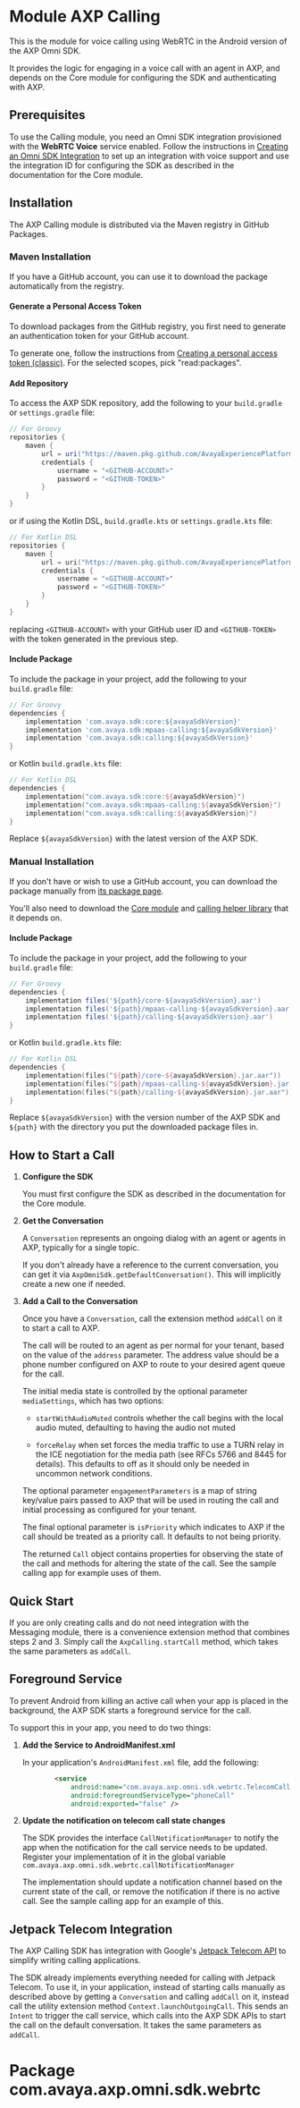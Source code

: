 # Module AXP Calling

This is the module for voice calling using WebRTC in the Android version of the
AXP Omni SDK.

It provides the logic for engaging in a voice call with an agent in AXP, and
depends on the Core module for configuring the SDK and authenticating with AXP.

## Prerequisites

To use the Calling module, you need an Omni SDK integration provisioned with
the **WebRTC Voice** service enabled. Follow the instructions in
[Creating an Omni SDK
Integration](https://documentation.avaya.com/bundle/ExperiencePlatform_Administering_10/page/Creating_an_Omni_SDK_integration.html)
to set up an integration with voice support and use the integration ID for
configuring the SDK as described in the documentation for the Core module.

## Installation

The AXP Calling module is distributed via the Maven registry in GitHub Packages.

### Maven Installation

If you have a GitHub account, you can use it to download the package
automatically from the registry.

#### Generate a Personal Access Token

To download packages from the GitHub registry, you first need to generate an
authentication token for your GitHub account.

To generate one, follow the instructions from [Creating a personal access token
(classic)](https://docs.github.com/en/authentication/keeping-your-account-and-data-secure/managing-your-personal-access-tokens#creating-a-personal-access-token-classic).
For the selected scopes, pick "read:packages".

#### Add Repository

To access the AXP SDK repository, add the following to your `build.gradle` or
`settings.gradle` file:

```groovy
// For Groovy
repositories {
    maven {
        url = uri("https://maven.pkg.github.com/AvayaExperiencePlatform/omni-sdk-android")
        credentials {
            username = "<GITHUB-ACCOUNT>"
            password = "<GITHUB-TOKEN>"
        }
    }
}
```

or if using the Kotlin DSL, `build.gradle.kts` or `settings.gradle.kts` file:

```kotlin
// For Kotlin DSL
repositories {
    maven {
        url = uri("https://maven.pkg.github.com/AvayaExperiencePlatform/omni-sdk-android")
        credentials {
            username = "<GITHUB-ACCOUNT>"
            password = "<GITHUB-TOKEN>"
        }
    }
}
```

replacing `<GITHUB-ACCOUNT>` with your GitHub user ID and `<GITHUB-TOKEN>` with
the token generated in the previous step.

#### Include Package

To include the package in your project, add the following to your `build.gradle`
file:

```groovy
// For Groovy
dependencies {
    implementation 'com.avaya.sdk:core:${avayaSdkVersion}'
    implementation 'com.avaya.sdk:mpaas-calling:${avayaSdkVersion}'
    implementation 'com.avaya.sdk:calling:${avayaSdkVersion}'
}
```

or Kotlin `build.gradle.kts` file:

```kotlin
// For Kotlin DSL
dependencies {
    implementation("com.avaya.sdk:core:${avayaSdkVersion}")
    implementation("com.avaya.sdk:mpaas-calling:${avayaSdkVersion}")
    implementation("com.avaya.sdk:calling:${avayaSdkVersion}")
}
```

Replace `${avayaSdkVersion}` with the latest version of the AXP SDK.

### Manual Installation

If you don't have or wish to use a GitHub account, you can download the package
manually from [its package
page](https://github.com/AvayaExperiencePlatform/omni-sdk-android/packages/2150736).

You'll also need to download the [Core
module](https://github.com/AvayaExperiencePlatform/omni-sdk-android/packages/2150727)
and [calling helper
library](https://github.com/AvayaExperiencePlatform/omni-sdk-android/packages/2150734)
that it depends on.

#### Include Package

To include the package in your project, add the following to your `build.gradle`
file:

```groovy
// For Groovy
dependencies {
    implementation files('${path}/core-${avayaSdkVersion}.aar')
    implementation files('${path}/mpaas-calling-${avayaSdkVersion}.aar')
    implementation files('${path}/calling-${avayaSdkVersion}.aar')
}
```

or Kotlin `build.gradle.kts` file:

```kotlin
// For Kotlin DSL
dependencies {
    implementation(files("${path}/core-${avayaSdkVersion}.jar.aar"))
    implementation(files("${path}/mpaas-calling-${avayaSdkVersion}.jar.aar"))
    implementation(files("${path}/calling-${avayaSdkVersion}.jar.aar"))
}
```

Replace `${avayaSdkVersion}` with the version number of the AXP SDK and
`${path}` with the directory you put the downloaded package files in.

## How to Start a Call

1. **Configure the SDK**

   You must first configure the SDK as described in the documentation for the
   Core module.

2. **Get the Conversation**

   A `Conversation` represents an ongoing dialog with an agent or agents in AXP,
   typically for a single topic.

   If you don't already have a reference to the current conversation, you can
   get it via `AxpOmniSdk.getDefaultConversation()`. This will implicitly
   create a new one if needed.

3. **Add a Call to the Conversation**

   Once you have a `Conversation`, call the extension method `addCall` on it to
   start a call to AXP.

   The call will be routed to an agent as per normal for your tenant, based on
   the value of the `address` parameter. The address value should be a phone
   number configured on AXP to route to your desired agent queue for the call.

   The initial media state is controlled by the optional parameter
   `mediaSettings`, which has two options:

    * `startWithAudioMuted` controls whether the call begins with the local audio
      muted, defaulting to having the audio not muted

    * `forceRelay` when set forces the media traffic to use a TURN relay in the
      ICE negotiation for the media path (see RFCs 5766 and 8445 for details).
      This defaults to off as it should only be needed in uncommon network
      conditions.

   The optional parameter `engagementParameters` is a map of string key/value
   pairs passed to AXP that will be used in routing the call and initial
   processing as configured for your tenant.

   The final optional parameter is `isPriority` which indicates to AXP if the
   call should be treated as a priority call. It defaults to not being priority.

   The returned `Call` object contains properties for observing the state
   of the call and methods for altering the state of the call. See the sample
   calling app for example uses of them.

## Quick Start

If you are only creating calls and do not need integration with the Messaging
module, there is a convenience extension method that combines steps 2 and 3.
Simply call the `AxpCalling.startCall` method, which takes the same parameters
as `addCall`.

## Foreground Service

To prevent Android from killing an active call when your app is placed in the
background, the AXP SDK starts a foreground service for the call.

To support this in your app, you need to do two things:

1. **Add the Service to AndroidManifest.xml**

   In your application's `AndroidManifest.xml` file, add the following:

   ```xml
           <service
               android:name="com.avaya.axp.omni.sdk.webrtc.TelecomCallService"
               android:foregroundServiceType="phoneCall"
               android:exported="false" />
   ```

2. **Update the notification on telecom call state changes**

   The SDK provides the interface `CallNotificationManager` to notify the app
   when the notification for the call service needs to be updated. Register your
   implementation of it in the global variable
   `com.avaya.axp.omni.sdk.webrtc.callNotificationManager`

   The implementation should update a notification channel based on the current
   state of the call, or remove the notification if there is no active call. See
   the sample calling app for an example of this.

## Jetpack Telecom Integration

The AXP Calling SDK has integration with Google's [Jetpack Telecom
API](https://developer.android.com/develop/connectivity/telecom/voip-app/telecom)
to simplify writing calling applications.

The SDK already implements everything needed for calling with Jetpack Telecom.
To use it, in your application, instead of starting calls manually as described
above by getting a `Conversation` and calling `addCall` on it, instead call the
utility extension method `Context.launchOutgoingCall`. This sends an `Intent`
to trigger the call service, which calls into the AXP SDK APIs to start the call
on the default conversation. It takes the same parameters as `addCall`.

# Package com.avaya.axp.omni.sdk.webrtc
